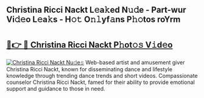 ## Christina Ricci Nackt L𝚎a𝚔ed N𝚞𝚍e - Part-wur Vi𝚍𝚎o L𝚎a𝚔s - H𝚘𝚝 O𝚗𝚕yf𝚊ns P𝚑𝚘tos roYrm

# <h2><a href="http://kf0fweg.oniu.top/?m=Christina+Ricci+Nackt">🔗👉 🔴 Christina Ricci Nackt P𝚑ot𝚘𝚜 V𝚒d𝚎o</a></h2>

[![Christina Ricci Nackt Nu𝚍e𝚜](https://i.imgur.com/0qMVB7G.gif)](http://kf0fweg.oniu.top/?m=Christina+Ricci+Nackt)
Web-based artist and amusement giver Christina Ricci Nackt, known for disseminating dance and lifestyle knowledge through trending dance trends and short videos. Compassionate counselor Christina Ricci Nackt, famed for their ability to provide emotional support and guidance to those in need.  
